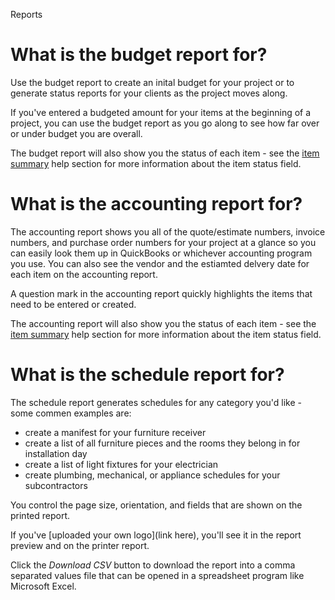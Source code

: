 Reports

# What is the budget report for?

Use the budget report to create an inital budget for your project or to generate status reports for your clients as the project moves along. 

If you've entered a budgeted amount for your items at the beginning of a project, you can use the budget report as you go along to see how far over or under budget you are overall. 

The budget report will also show you the status of each item - see the [item summary](/item-summary) help section for more information about the item status field.

# What is the accounting report for? 

The accounting report shows you all of the quote/estimate numbers, invoice numbers, and purchase order numbers for your project at a glance so you can easily look them up in QuickBooks or whichever accounting program you use. You can also see the vendor and the estiamted delvery date for each item on the accounting report.

A question mark in the accounting report quickly highlights the items that need to be entered or created. 

The accounting report will also show you the status of each item - see the [item summary](/item-summary) help section for more information about the item status field.

# What is the schedule report for? 

The schedule report generates schedules for any category you'd like - some commen examples are:

- create a manifest for your furniture receiver
- create a list of all furniture pieces and the rooms they belong in for installation day
- create a list of light fixtures for your electrician
- create plumbing, mechanical, or appliance schedules for your subcontractors

You control the page size, orientation, and fields that are shown on the printed report. 

If you've [uploaded your own logo](link here), you'll see it in the report preview and on the printer report. 

Click the *Download CSV* button to download the report into a comma separated values file that can be opened in a spreadsheet program like Microsoft Excel.

